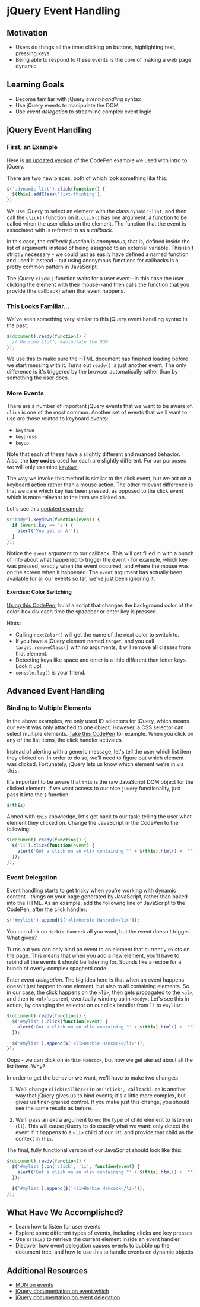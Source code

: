 # jQuery Event Handling

## Motivation
- Users do things all the time: clicking on buttons, highlighting text, pressing keys
- Being able to respond to these events is the core of making a web page dynamic

## Learning Goals
- Become familiar with jQuery _event-handling_ syntax
- Use jQuery events to manipulate the DOM
- Use _event delegation_ to streamline complex event logic

## jQuery Event Handling
### First, an Example
Here is [an updated version](http://codepen.io/kariabancroft/pen/gLaBve) of the CodePen example we used with intro to jQuery.

There are two new pieces, both of which look something like this:

```javascript
$('.dynamic-list').click(function() {
  $(this).addClass('list-thinking');
})
```

We use jQuery to select an element with the class `dynamic-list`, and then call the `click()` function on it. `click()` has one argument: a function to be called when the user clicks on the element. The function that the event is associated with is referred to as a _callback_.

In this case, the _callback function_ is _anonymous_, that is, defined inside the list of arguments instead of being assigned to an external variable. This isn't strictly necessary - we could just as easily have defined a named function and used it instead - but using anonymous functions for callbacks is a pretty common pattern in JavaScript.

The jQuery `click()` function waits for a user event--in this case the user clicking the element with their mouse--and then calls the function that you provide (the callback) when that event happens.

### This Looks Familiar...
We've seen something very similar to this jQuery event handling syntax in the past:

```javascript
$(document).ready(function() {
  // Do some stuff, manipulate the DOM
});
```

We use this to make sure the HTML document has finished loading before we start messing with it. Turns out `ready()` is just another event. The only difference is it's triggered by the browser automatically rather than by something the user does.

### More Events
There are a number of important jQuery events that we want to be aware of. `click` is one of the most common. Another set of events that we'll want to use are those related to keyboard events:
- `keydown`
- `keypress`
- `keyup`

Note that each of these have a slightly different and nuanced behavior. Also, the __key codes__ used for each are slightly different. For our purposes we will only examine [`keydown`](https://api.jquery.com/keydown/).

The way we invoke this method is similar to the click event, but we act on a keyboard action rather than a mouse action. The other relevant difference is that we care which key has been pressed, as opposed to the click event which is more relevant to the item we clicked on.

Let's see this [updated example](http://codepen.io/kariabancroft/pen/woKYRR):

```javascript
$("body").keydown(function(event) {
  if (event.key == 'a') {
    alert('You got an A!');
  }
});
```

Notice the `event` argument to our callback. This will get filled in with a bunch of info about what happened to trigger the event - for example, which key was pressed, exactly when the event occurred, and where the mouse was on the screen when it happened. The `event` argument has actually been available for all our events so far, we've just been ignoring it.

#### Exercise: Color Switching
[Using this CodePen](http://codepen.io/droberts-ada/pen/pNRbJd), build a script that changes the background color of the color-box div each time the spacebar or enter key is pressed.

Hints:
- Calling `nextColor()` will get the name of the next color to switch to.
- If you have a jQuery element named `target`, and you call `target.removeClass()` with no arguments, it will remove all classes from that element.
- Detecting keys like space and enter is a little different than letter keys. Look it up!
- `console.log()` is your friend.

## Advanced Event Handling
### Binding to Multiple Elements
In the above examples, we only used ID selectors for jQuery, which means our event was only attached to one object. However, a CSS selector can select multiple elements. [Take this CodePen](http://codepen.io/droberts-ada/pen/jVygpR?editors=1010) for example. When you click on any of the list items, the click handler activates.

Instead of alerting with a generic message, let's tell the user which list item they clicked on. In order to do so, we'll need to figure out which element was clicked. Fortunately, jQuery lets us know which element we're in via `this`.

It's important to be aware that `this` is the raw JavaScript DOM object for the clicked element. If we want access to our nice `jQuery` functionality, just pass it into the `$` function:

```javascript
$(this)
```

Armed with `this` knowledge, let's get back to our task: telling the user what element they clicked on. Change the JavaScript in the CodePen to the following:

```javascript
$(document).ready(function() {
  $('li').click(function(event) {
    alert('Got a click on an <li> containing "' + $(this).html() + '"');
  });
});
```

### Event Delegation
Event handling starts to get tricky when you're working with dynamic content - things on your page generated by JavaScript, rather than baked into the HTML. As an example, add the following line of JavaScript to the CodePen, after the click handler:

```javascript
$('#mylist').append($('<li>Herbie Hancock</li>'));
```

You can click on `Herbie Hancock` all you want, but the event doesn't trigger. What gives?

Turns out you can only bind an event to an element that currently exists on the page. This means that when you add a new element, you'll have to rebind all the events it should be listening for. Sounds like a recipe for a bunch of overly-complex spaghetti code.

Enter _event delegation_. The big idea here is that when an event happens doesn't just happen to one element, but also to all containing elements. So in our case, the click happens on the `<li>`, then gets propagated to the `<ul>`, and then to `<ul>`'s parent, eventually winding up in `<body>`. Let's see this in action, by changing the selector on our click handler from `li` to `#mylist`:

```javascript
$(document).ready(function() {
  $('#mylist').click(function(event) {
    alert('Got a click on an <li> containing "' + $(this).html() + '"');
  });

  $('#mylist').append($('<li>Herbie Hancock</li>'));
});
```

Oops - we can click on `Herbie Hancock`, but now we get alerted about all the list items. Why?

In order to get the behavior we want, we'll have to make two changes:

1. We'll change `click(callback)` to `on('click', callback)`. `on` is another way that jQuery gives us to bind events; it's a little more complex, but gives us finer-grained control. If you make just this change, you should see the same results as before.

1. We'll pass an extra argument to `on`: the type of child element to listen on (`li`). This will cause jQuery to do exactly what we want: only detect the event if it happens to a `<li>` child of our list, and provide that child as the context in `this`.

The final, fully functional version of our JavaScript should look like this:

```javascript
$(document).ready(function() {
  $('#mylist').on('click', 'li', function(event) {
    alert('Got a click on an <li> containing "' + $(this).html() + '"');
  });

  $('#mylist').append($('<li>Herbie Hancock</li>'));
});
```

## What Have We Accomplished?
- Learn how to listen for user events
- Explore some different types of events, including clicks and key presses
- Use `$(this)` to retrieve the current element inside an event handler
- Discover how event delegation causes events to bubble up the document tree, and how to use this to handle events on dynamic objects

## Additional Resources
- [MDN on events](https://learn.jquery.com/events/introduction-to-events/)
- [jQuery documentation on event.which](https://api.jquery.com/event.which/)
- [jQuery documentation on event delegation](https://learn.jquery.com/events/event-delegation/)
